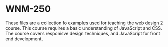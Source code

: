 # WNM-250

These files are a collection fo examples used for teaching the web design 2 course. This course requires a basic understanding 
of JavaScript and CSS. The course covers responisve design techniques, and JavaScript for front end development. 
